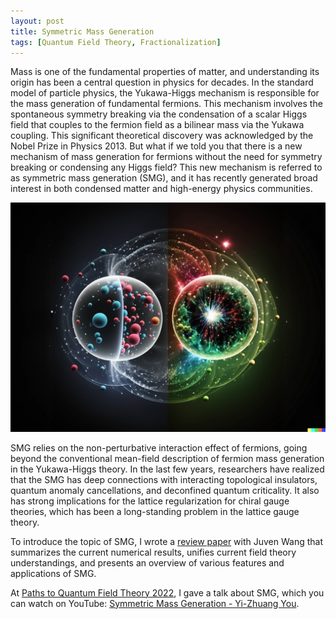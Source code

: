 ```yaml
---
layout: post
title: Symmetric Mass Generation
tags: [Quantum Field Theory, Fractionalization]
---
```


Mass is one of the fundamental properties of matter, and understanding its origin has been a central question in physics for decades. In the standard model of particle physics, the Yukawa-Higgs mechanism is responsible for the mass generation of fundamental fermions. This mechanism involves the spontaneous symmetry breaking via the condensation of a scalar Higgs field that couples to the fermion field as a bilinear mass via the Yukawa coupling. This significant theoretical discovery was acknowledged by the Nobel Prize in Physics 2013. But what if we told you that there is a new mechanism of mass generation for fermions without the need for symmetry breaking or condensing any Higgs field? This new mechanism is referred to as symmetric mass generation (SMG), and it has recently generated broad interest in both condensed matter and high-energy physics communities.

![Symmetric mass generation applied to regularize the Standard Model of our universe by pairing it with a symmetric massive mirror universe.](/assets/img/figures/mirror_universe.png)

SMG relies on the non-perturbative interaction effect of fermions, going beyond the conventional mean-field description of fermion mass generation in the Yukawa-Higgs theory. In the last few years, researchers have realized that the SMG has deep connections with interacting topological insulators, quantum anomaly cancellations, and deconfined quantum criticality. It also has strong implications for the lattice regularization for chiral gauge theories, which has been a long-standing problem in the lattice gauge theory.

To introduce the topic of SMG, I wrote a [review paper](https://www.mdpi.com/2073-8994/14/7/1475) with Juven Wang that summarizes the current numerical results, unifies current field theory understandings, and presents an overview of various features and applications of SMG.

At [Paths to Quantum Field Theory 2022](https://indico.cern.ch/event/1162387/), I gave a talk about SMG, which you can watch on YouTube: [Symmetric Mass Generation - Yi-Zhuang You](https://www.youtube.com/watch?v=o5OP5QFtjdk&list=PPSV).